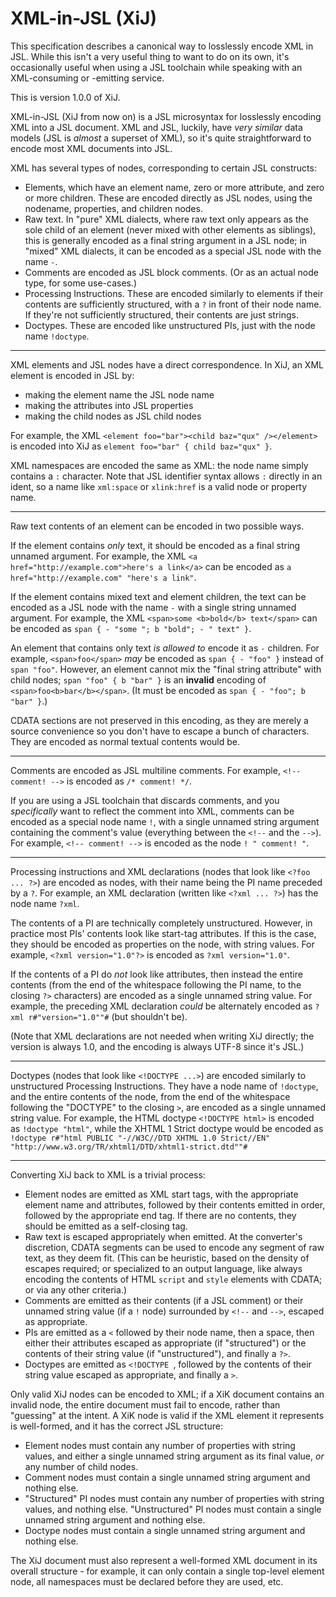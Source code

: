 XML-in-JSL (XiJ)
================

This specification describes a canonical way to losslessly encode XML in JSL. While this isn't a very useful thing to want to do on its own, it's occasionally useful when using a JSL toolchain while speaking with an XML-consuming or -emitting service.

This is version 1.0.0 of XiJ.

XML-in-JSL (XiJ from now on) is a JSL microsyntax for losslessly encoding XML into a JSL document. XML and JSL, luckily, have *very similar* data models (JSL is *almost* a superset of XML), so it's quite straightforward to encode most XML documents into JSL.

XML has several types of nodes, corresponding to certain JSL constructs:

* Elements, which have an element name, zero or more attribute, and zero or more children. These are encoded directly as JSL nodes, using the nodename, properties, and children nodes.
* Raw text. In "pure" XML dialects, where raw text only appears as the sole child of an element (never mixed with other elements as siblings), this is generally encoded as a final string argument in a JSL node; in "mixed" XML dialects, it can be encoded as a special JSL node with the name `-`.
* Comments are encoded as JSL block comments. (Or as an actual node type, for some use-cases.)
* Processing Instructions. These are encoded similarly to elements if their contents are sufficiently structured, with a `?` in front of their node name. If they're not sufficiently structured, their contents are just strings.
* Doctypes. These are encoded like unstructured PIs, just with the node name `!doctype`.

----

XML elements and JSL nodes have a direct correspondence. In XiJ, an XML element is encoded in JSL by:

* making the element name the JSL node name
* making the attributes into JSL properties
* making the child nodes as JSL child nodes

For example, the XML `<element foo="bar"><child baz="qux" /></element>` is encoded into XiJ as `element foo="bar" { child baz="qux" }`.

XML namespaces are encoded the same as XML: the node name simply contains a `:` character. Note that JSL identifier syntax allows `:` directly in an ident, so a name like `xml:space` or `xlink:href` is a valid node or property name.

----

Raw text contents of an element can be encoded in two possible ways.

If the element contains *only* text, it should be encoded as a final string unnamed argument. For example, the XML `<a href="http://example.com">here's a link</a>` can be encoded as `a href="http://example.com" "here's a link"`.

If the element contains mixed text and element children, the text can be encoded as a JSL node with the name `-` with a single string unnamed argument. For example, the XML `<span>some <b>bold</b> text</span>` can be encoded as `span { - "some "; b "bold"; - " text" }`.

An element that contains only text *is allowed to* encode it as `-` children. For example, `<span>foo</span>` *may* be encoded as `span { - "foo" }` instead of `span "foo"`. However, an element cannot mix the "final string attribute" with child nodes; `span "foo" { b "bar" }` is an **invalid** encoding of `<span>foo<b>bar</b></span>`. (It must be encoded as `span { - "foo"; b "bar" }`.)

CDATA sections are not preserved in this encoding, as they are merely a source convenience so you don't have to escape a bunch of characters. They are encoded as normal textual contents would be.

-----

Comments are encoded as JSL multiline comments.  For example, `<!-- comment! -->` is encoded as `/* comment! */`.

If you are using a JSL toolchain that discards comments, and you *specifically* want to reflect the comment into XML, comments can be encoded as a special node name `!`, with a single unnamed string argument containing the comment's value (everything between the `<!--` and the `-->`). For example, `<!-- comment! -->` is encoded as the node `! " comment! "`.

----

Processing instructions and XML declarations (nodes that look like `<?foo ... ?>`) are encoded as nodes, with their name being the PI name preceded by a `?`. For example, an XML declaration (written like `<?xml ... ?>`) has the node name `?xml`.

The contents of a PI are technically completely unstructured. However, in practice most PIs' contents look like start-tag attributes. If this is the case, they should be encoded as properties on the node, with string values. For example, `<?xml version="1.0"?>` is encoded as `?xml version="1.0"`.

If the contents of a PI do *not* look like attributes, then instead the entire contents (from the end of the whitespace following the PI name, to the closing `?>` characters) are encoded as a single unnamed string value. For example, the preceding XML declaration *could* be alternately encoded as `?xml r#"version="1.0""#` (but shouldn't be).

(Note that XML declarations are not needed when writing XiJ directly; the version is always 1.0, and the encoding is always UTF-8 since it's JSL.)

----

Doctypes (nodes that look like `<!DOCTYPE ...>`) are encoded similarly to unstructured Processing Instructions. They have a node name of `!doctype`, and the entire contents of the node, from the end of the whitespace following the "DOCTYPE" to the closing `>`, are encoded as a single unnamed string value. For example, the HTML doctype `<!DOCTYPE html>` is encoded as `!doctype "html"`, while the XHTML 1 Strict doctype would be encoded as `!doctype r#"html PUBLIC "-//W3C//DTD XHTML 1.0 Strict//EN" "http://www.w3.org/TR/xhtml1/DTD/xhtml1-strict.dtd""#`

----

Converting XiJ back to XML is a trivial process:

* Element nodes are emitted as XML start tags, with the appropriate element name and attributes, followed by their contents emitted in order, followed by the appropriate end tag. If there are no contents, they should be emitted as a self-closing tag.
* Raw text is escaped appropriately when emitted. At the converter's discretion, CDATA segments can be used to encode any segment of raw text, as they deem fit. (This can be heuristic, based on the density of escapes required; or specialized to an output language, like always encoding the contents of HTML `script` and `style` elements with CDATA; or via any other criteria.)
* Comments are emitted as their contents (if a JSL comment) or their unnamed string value (if a `!` node) surrounded by `<!--` and `-->`, escaped as appropriate.
* PIs are emitted as a `<` followed by their node name, then a space, then either their attributes escaped as appropriate (if "structured") or the contents of their string value (if "unstructured"), and finally a `?>`.
* Doctypes are emitted as `<!DOCTYPE `, followed by the contents of their string value escaped as appropriate, and finally a `>`.

Only valid XiJ nodes can be encoded to XML; if a XiK document contains an invalid node, the entire document must fail to encode, rather than "guessing" at the intent. A XiK node is valid if the XML element it represents is well-formed, and it has the correct JSL structure:

* Element nodes must contain any number of properties with string values, and either a single unnamed string argument as its final value, *or* any number of child nodes.
* Comment nodes must contain a single unnamed string argument and nothing else.
* "Structured" PI nodes must contain any number of properties with string values, and nothing else. "Unstructured" PI nodes must contain a single unnamed string argument and nothing else.
* Doctype nodes must contain a single unnamed string argument and nothing else.

The XiJ document must also represent a well-formed XML document in its overall structure - for example, it can only contain a single top-level element node, all namespaces must be declared before they are used, etc.
